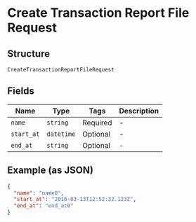 
# Create Transaction Report File Request

## Structure

`CreateTransactionReportFileRequest`

## Fields

| Name | Type | Tags | Description |
|  --- | --- | --- | --- |
| `name` | `string` | Required | - |
| `start_at` | `datetime` | Optional | - |
| `end_at` | `string` | Optional | - |

## Example (as JSON)

```json
{
  "name": "name0",
  "start_at": "2016-03-13T12:52:32.123Z",
  "end_at": "end_at0"
}
```

